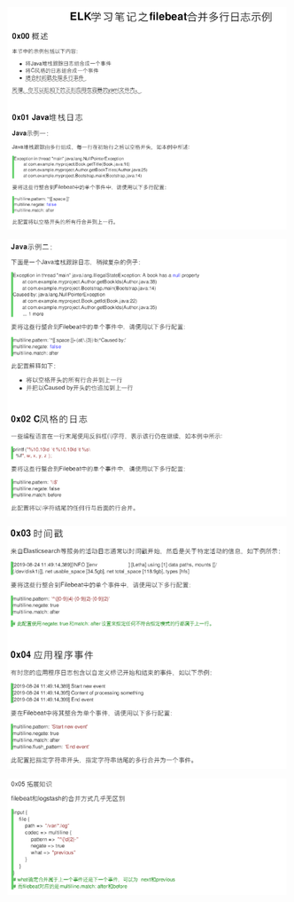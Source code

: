 ![image-20220819235521498](MarkDownImages/ELK%E5%AD%A6%E4%B9%A0%E7%AC%94%E8%AE%B0%E4%B9%8Bfilebeat%E5%90%88%E5%B9%B6%E5%A4%9A%E8%A1%8C%E6%97%A5%E5%BF%97%E7%A4%BA%E4%BE%8B.assets/image-20220819235521498.png)

![image-20220819235542107](MarkDownImages/ELK%E5%AD%A6%E4%B9%A0%E7%AC%94%E8%AE%B0%E4%B9%8Bfilebeat%E5%90%88%E5%B9%B6%E5%A4%9A%E8%A1%8C%E6%97%A5%E5%BF%97%E7%A4%BA%E4%BE%8B.assets/image-20220819235542107.png)

![image-20220819235619074](MarkDownImages/ELK%E5%AD%A6%E4%B9%A0%E7%AC%94%E8%AE%B0%E4%B9%8Bfilebeat%E5%90%88%E5%B9%B6%E5%A4%9A%E8%A1%8C%E6%97%A5%E5%BF%97%E7%A4%BA%E4%BE%8B.assets/image-20220819235619074.png)

![image-20220819235649450](MarkDownImages/ELK%E5%AD%A6%E4%B9%A0%E7%AC%94%E8%AE%B0%E4%B9%8Bfilebeat%E5%90%88%E5%B9%B6%E5%A4%9A%E8%A1%8C%E6%97%A5%E5%BF%97%E7%A4%BA%E4%BE%8B.assets/image-20220819235649450.png)